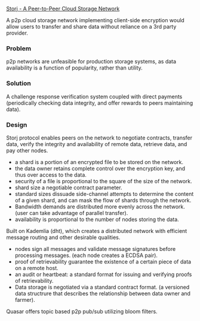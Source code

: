 [Storj - A Peer-to-Peer Cloud Storage Network](https://storj.io/storj.pdf)

A p2p cloud storage network implementing client-side encryption would allow users to transfer and share data without reliance on a 3rd party provider.

### Problem

p2p networks are unfeasible for production storage systems, as data availability is a function of popularity, rather than utility.

### Solution

A challenge response verification system coupled with direct payments (periodically checking data integrity, and offer rewards to peers maintaining data).

### Design

Storj protocol enables peers on the network to negotiate contracts, transfer data, verify the integrity and availability of remote data, retrieve data, and pay other nodes.

* a shard is a portion of an encrypted file to be stored on the network.
* the data owner retains complete control over the encryption key, and thus over access to the data.
* security of a file is proportional to the square of the size of the network.
* shard size a negotiable contract parameter.
* standard sizes dissuade side-channel attempts to determine the content of a given shard, and can mask the flow of shards through the network.
* Bandwidth demands are distributed more evenly across the network. (user can take advantage of parallel transfer).
* availability is proportional to the number of nodes storing the data.

Built on Kademlia (dht), which creates a distributed network with efficient message routing and other desirable qualities.

* nodes sign all messages and validate message signatures before processing messages. (each node creates a ECDSA pair).
* proof of retrievability guarantee the existence of a certain piece of data on a remote host.
* an audit or heartbeat: a standard format for issuing and verifying proofs of retrievability.
* Data storage is negotiated via a standard contract format. (a versioned data structrure that describes the relationship between data owner and farmer).


Quasar offers topic based p2p pub/sub utilizing bloom filters.



